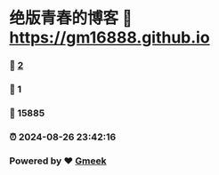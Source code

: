 # 绝版青春的博客 :link: https://gm16888.github.io 
### :page_facing_up: [2](https://gm16888.github.io/tag.html) 
### :speech_balloon: 1 
### :hibiscus: 15885 
### :alarm_clock: 2024-08-26 23:42:16 
### Powered by :heart: [Gmeek](https://github.com/Meekdai/Gmeek)
